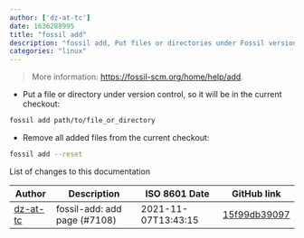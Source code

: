 ```yaml
---
author: ['dz-at-tc']
date: 1636288995
title: "fossil add"
description: "fossil add, Put files or directories under Fossil version control."
categories: "linux"
---
```

> More information: <https://fossil-scm.org/home/help/add>.

- Put a file or directory under version control, so it will be in the current checkout:

```bash
fossil add path/to/file_or_directory
```

- Remove all added files from the current checkout:

```bash
fossil add --reset
```
List of changes to this documentation


Author | Description | ISO 8601 Date | GitHub link
------|-----|-----|-----
[dz-at-tc](mailto:49352191+dz-at-tc@users.noreply.github.com) | fossil-add: add page (#7108) | 2021-11-07T13:43:15 | [15f99db39097](https://github.com/tldr-pages/tldr/commit/15f99db39097abdde2b2420270908630d6f6eb56)

